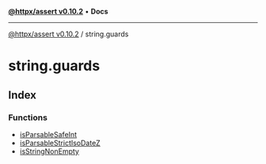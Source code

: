 [**@httpx/assert v0.10.2**](../README.md) • **Docs**

***

[@httpx/assert v0.10.2](../README.md) / string.guards

# string.guards

## Index

### Functions

- [isParsableSafeInt](functions/isParsableSafeInt.md)
- [isParsableStrictIsoDateZ](functions/isParsableStrictIsoDateZ.md)
- [isStringNonEmpty](functions/isStringNonEmpty.md)
